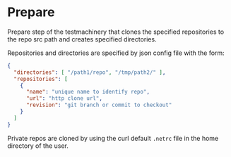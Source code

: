 # Prepare

Prepare step of the testmachinery that clones the specified repositories to the repo src path and creates specified directories.

Repositories and directories are specified by json config file with the form:
```json
{
  "directories": [ "/path1/repo", "/tmp/path2/" ],
  "repositories": [
    {
      "name": "unique name to identify repo",
      "url": "http clone url",
      "revision": "git branch or commit to checkout"
    }
  ]
}
```

Private repos are cloned by using the curl default `.netrc` file in the home directory of the user.
